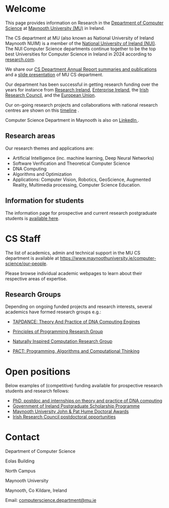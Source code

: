 
# Welcome

This page provides information on Research in the <a href="https://www.maynoothuniversity.ie/computer-science" target="_blank">Department of Computer Science</a> at <a href="https://en.wikipedia.org/wiki/Maynooth_University" target="_blank">Maynooth University (MU)</a> in Ireland.

The CS department at MU (also known as National University of Ireland Maynooth NUIM) is a member of the  <a href="https://www.nui.ie/links/" target="_blank">National University of Ireland (NUI)</a>. 
The NUI Computer Science departments continue together to be the top 
 best Universities for Computer Science in Ireland in 2024 according to <a href="https://research.com/university-rankings/computer-science/ie" target="_blank">research.com</a>. 
 
 
We share  our <a href="https://research.cs.nuim.ie/News/" target="_blank">CS Department Annual Report summaries and publications</a> and a <a href="https://research.cs.nuim.ie/Slides/" target="_blank">slide presentation</a> of MU CS department. 



Our department has been successful in getting research funding over the years for instance  from [Research Ireland](https://www.researchireland.ie/), [Enterprise Ireland](https://www.enterprise-ireland.com/en/), the [Irish Research Council](https://research.ie/), and the [European Union](https://erc.europa.eu/homepage).

Our on-going research projects and collaborations  with national research centres are shown on this <a href="MUCSprojects.html" target="_blank">timeline</a> .   



Computer Science Department in Maynooth is also on <a href="https://www.linkedin.com/company/computer-science-maynooth-university/" target="_blank">LinkedIn <i class="fa fa-linkedin-square"></i></a>.

## Research areas

Our research themes and applications  are:

- Artificial Intelligence (inc. machine learning, Deep Neural Networks)
- Software Verification and Theoretical Computer Science
- DNA Computing
- Algorithms and Optimization
- Applications: Computer Vision, Robotics, GeoScience, Augmented Reality, Multimedia processing, Computer Science Education.




## Information for students 

The  information  page for prospective and  current research postgraduate students is <a href="https://research.cs.nuim.ie/Postgraduate/" target="_blank">available here</a>.   


# CS Staff

The list of academics, admin and technical support  in the MU CS department is available at <a  href="https://www.maynoothuniversity.ie/computer-science/our-people" target="_blank">https://www.maynoothuniversity.ie/computer-science/our-people</a>. 

Please browse individual academic webpages to learn about their respective areas of expertise. 


## Research Groups

Depending on ongoing funded projects and research interests, several academics have formed  research groups e.g.:  

- <a href="https://dna.hamilton.ie/" target="_blank">TAPDANCE: Theory And Practice of DNA Computing Engines</a>

- <a href="https://www.cs.nuim.ie/research/pop/index.html" target="_blank">Principles of Programming Research Group</a>

- <a href="http://nic.cs.nuim.ie" target="_blank">Naturally Inspired Computation Research Group</a>

- <a href="https://pact.cs.nuim.ie/" target="_blank">PACT: Programming, Algorithms and  Computational Thinking</a>




#  Open positions


Below examples of (competitive) funding available for prospective research students and research fellows: 

- [PhD, postdoc and internships on theory and practice of DNA computing](https://dna.hamilton.ie/join.html)
- [Government of Ireland Postgraduate Scholarship Programme](https://research.ie/funding/goipg/)
- [Maynooth University John & Pat Hume Doctoral Awards](https://www.maynoothuniversity.ie/graduate-studies/john-pat-hume-doctoral-awards)
-  [Irish Research Council postdoctoral opportunities](https://research.ie/funding-category/postdoctoral/)




# Contact 

Department of Computer Science

Eolas Building

North Campus

Maynooth University

Maynooth, Co Kildare, Ireland

Email: <a href="mailto:computerscience.department@mu.ie">computerscience.department@mu.ie</a>